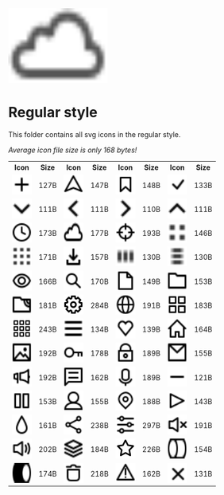 
<img src="../dream.svg" width=200 height=150/>

# **Regular style**

This folder contains all svg icons in the regular style.

*Average icon file size is only 168 bytes!*

<table><tr><th>Icon</th><th>Size</th><th>Icon</th><th>Size</th><th>Icon</th><th>Size</th><th>Icon</th><th>Size</th></tr><tr><td><img width=40 height=40 src="add.svg"></td><td>127B</td><td><img width=40 height=40 src="arrow-nav.svg"></td><td>147B</td><td><img width=40 height=40 src="bookmark.svg"></td><td>148B</td><td><img width=40 height=40 src="check-mark.svg"></td><td>133B</td></tr><td><img width=40 height=40 src="chevron-down.svg"></td><td>111B</td><td><img width=40 height=40 src="chevron-left.svg"></td><td>111B</td><td><img width=40 height=40 src="chevron-right.svg"></td><td>110B</td><td><img width=40 height=40 src="chevron-up.svg"></td><td>111B</td></tr><td><img width=40 height=40 src="clock.svg"></td><td>173B</td><td><img width=40 height=40 src="cloud.svg"></td><td>177B</td><td><img width=40 height=40 src="crosshair.svg"></td><td>193B</td><td><img width=40 height=40 src="dot-2x2.svg"></td><td>146B</td></tr><td><img width=40 height=40 src="dot-3x3.svg"></td><td>171B</td><td><img width=40 height=40 src="download.svg"></td><td>157B</td><td><img width=40 height=40 src="ellipsis-h.svg"></td><td>130B</td><td><img width=40 height=40 src="ellipsis-v.svg"></td><td>130B</td></tr><td><img width=40 height=40 src="eye.svg"></td><td>166B</td><td><img width=40 height=40 src="eyeglass.svg"></td><td>170B</td><td><img width=40 height=40 src="file.svg"></td><td>149B</td><td><img width=40 height=40 src="folder.svg"></td><td>153B</td></tr><td><img width=40 height=40 src="ftp.svg"></td><td>181B</td><td><img width=40 height=40 src="gear.svg"></td><td>284B</td><td><img width=40 height=40 src="globe.svg"></td><td>191B</td><td><img width=40 height=40 src="grid-2x2.svg"></td><td>183B</td></tr><td><img width=40 height=40 src="grid-3x3.svg"></td><td>243B</td><td><img width=40 height=40 src="hamburger.svg"></td><td>134B</td><td><img width=40 height=40 src="heart.svg"></td><td>139B</td><td><img width=40 height=40 src="home.svg"></td><td>164B</td></tr><td><img width=40 height=40 src="image.svg"></td><td>192B</td><td><img width=40 height=40 src="key.svg"></td><td>178B</td><td><img width=40 height=40 src="lock.svg"></td><td>189B</td><td><img width=40 height=40 src="mail.svg"></td><td>155B</td></tr><td><img width=40 height=40 src="megaphone.svg"></td><td>192B</td><td><img width=40 height=40 src="message.svg"></td><td>162B</td><td><img width=40 height=40 src="microphone.svg"></td><td>189B</td><td><img width=40 height=40 src="minus.svg"></td><td>121B</td></tr><td><img width=40 height=40 src="pause.svg"></td><td>153B</td><td><img width=40 height=40 src="person.svg"></td><td>155B</td><td><img width=40 height=40 src="pin-mark.svg"></td><td>188B</td><td><img width=40 height=40 src="play.svg"></td><td>143B</td></tr><td><img width=40 height=40 src="raindrop.svg"></td><td>161B</td><td><img width=40 height=40 src="share.svg"></td><td>238B</td><td><img width=40 height=40 src="sliders.svg"></td><td>297B</td><td><img width=40 height=40 src="speaker-off.svg"></td><td>191B</td></tr><td><img width=40 height=40 src="speaker-on.svg"></td><td>202B</td><td><img width=40 height=40 src="stack.svg"></td><td>184B</td><td><img width=40 height=40 src="star.svg"></td><td>226B</td><td><img width=40 height=40 src="toggle-off.svg"></td><td>154B</td></tr><td><img width=40 height=40 src="toggle-on.svg"></td><td>174B</td><td><img width=40 height=40 src="trash.svg"></td><td>218B</td><td><img width=40 height=40 src="warning.svg"></td><td>162B</td><td><img width=40 height=40 src="x-mark.svg"></td><td>131B</td></table>
    